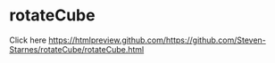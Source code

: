 # rotateCube
Click here https://htmlpreview.github.com/https://github.com/Steven-Starnes/rotateCube/rotateCube.html
